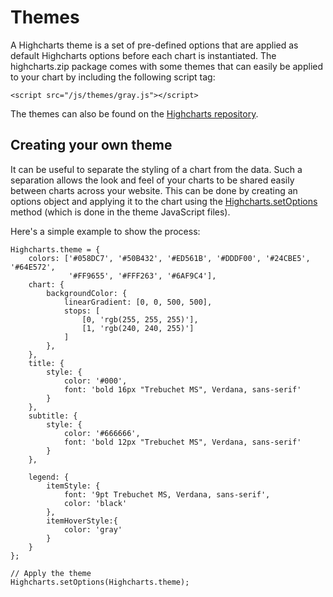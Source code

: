 Themes
======

A Highcharts theme is a set of pre-defined options that are applied as default Highcharts options before each chart is instantiated. The highcharts.zip package comes with some themes that can easily be applied to your chart by including the following script tag:

    
    <script src="/js/themes/gray.js"></script>

The themes can also be found on the [Highcharts repository](https://github.com/highcharts/highcharts/tree/master/js/masters/themes).

Creating your own theme
-----------------------

It can be useful to separate the styling of a chart from the data. Such a separation allows the look and feel of your charts to be shared easily between charts across your website. This can be done by creating an options object and applying it to the chart using the [Highcharts.setOptions](https://api.highcharts.com/class-reference/Highcharts#.setOptions) method (which is done in the theme JavaScript files).

Here's a simple example to show the process:

    
    Highcharts.theme = {
        colors: ['#058DC7', '#50B432', '#ED561B', '#DDDF00', '#24CBE5', '#64E572',   
                 '#FF9655', '#FFF263', '#6AF9C4'],
        chart: {
            backgroundColor: {
                linearGradient: [0, 0, 500, 500],
                stops: [
                    [0, 'rgb(255, 255, 255)'],
                    [1, 'rgb(240, 240, 255)']
                ]
            },
        },
        title: {
            style: {
                color: '#000',
                font: 'bold 16px "Trebuchet MS", Verdana, sans-serif'
            }
        },
        subtitle: {
            style: {
                color: '#666666',
                font: 'bold 12px "Trebuchet MS", Verdana, sans-serif'
            }
        },
    
        legend: {
            itemStyle: {
                font: '9pt Trebuchet MS, Verdana, sans-serif',
                color: 'black'
            },
            itemHoverStyle:{
                color: 'gray'
            }   
        }
    };
    
    // Apply the theme
    Highcharts.setOptions(Highcharts.theme);
